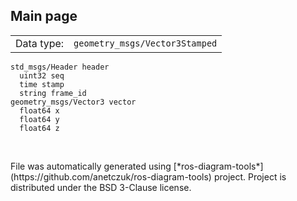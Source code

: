 <!--
File was automatically generated using 'ros-diagram-tools' project.
Project is distributed under the BSD 3-Clause license.
-->

## Main page

|     |     |
| --- | --- |
| Data type: | `geometry_msgs/Vector3Stamped` |

```
std_msgs/Header header
  uint32 seq
  time stamp
  string frame_id
geometry_msgs/Vector3 vector
  float64 x
  float64 y
  float64 z


```


</br>
File was automatically generated using [*ros-diagram-tools*](https://github.com/anetczuk/ros-diagram-tools) project.
Project is distributed under the BSD 3-Clause license.
